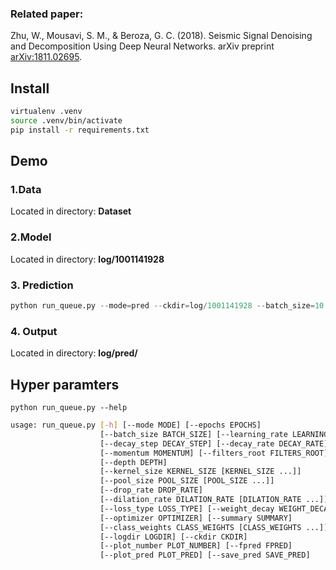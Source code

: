 ### Related paper:
Zhu, W., Mousavi, S. M., & Beroza, G. C. (2018). Seismic Signal Denoising and Decomposition Using Deep Neural Networks. arXiv preprint [arXiv:1811.02695](https://arxiv.org/abs/1811.02695).

## Install
```bash
virtualenv .venv
source .venv/bin/activate
pip install -r requirements.txt
```

## Demo

### 1.Data

Located in directory: **Dataset**

### 2.Model
Located in directory: **log/1001141928**

### 3. Prediction
~~~python
python run_queue.py --mode=pred --ckdir=log/1001141928 --batch_size=10
~~~

### 4. Output
Located in directory: **log/pred/**

## Hyper paramters

~~~
python run_queue.py --help
~~~
```bash
usage: run_queue.py [-h] [--mode MODE] [--epochs EPOCHS]
                    [--batch_size BATCH_SIZE] [--learning_rate LEARNING_RATE]
                    [--decay_step DECAY_STEP] [--decay_rate DECAY_RATE]
                    [--momentum MOMENTUM] [--filters_root FILTERS_ROOT]
                    [--depth DEPTH]
                    [--kernel_size KERNEL_SIZE [KERNEL_SIZE ...]]
                    [--pool_size POOL_SIZE [POOL_SIZE ...]]
                    [--drop_rate DROP_RATE]
                    [--dilation_rate DILATION_RATE [DILATION_RATE ...]]
                    [--loss_type LOSS_TYPE] [--weight_decay WEIGHT_DECAY]
                    [--optimizer OPTIMIZER] [--summary SUMMARY]
                    [--class_weights CLASS_WEIGHTS [CLASS_WEIGHTS ...]]
                    [--logdir LOGDIR] [--ckdir CKDIR]
                    [--plot_number PLOT_NUMBER] [--fpred FPRED]
                    [--plot_pred PLOT_PRED] [--save_pred SAVE_PRED]
```